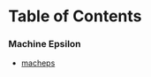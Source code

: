 # Table of Contents

### Machine Epsilon
- [macheps](https://philipnelson5.github.io/class-projects/MATH5620_NumericalSolutionsOfDifferentialEquations/machineEpsilon/manual)

